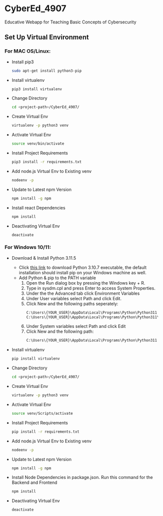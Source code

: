 # CyberEd_4907
Educative Webapp for Teaching Basic Concepts of Cybersecurity

## Set Up Virtual Environment

### For MAC OS/Linux:
- Install pip3
    ```sh
    sudo apt-get install python3-pip
    ```
- Install virtualenv
    ```sh
    pip3 install virtualenv
    ```
- Change Directory
    ```sh
    cd <project-path>/CyberEd_4907/
    ```
- Create Virtual Env
    ```sh
    virtualenv -p python3 venv
    ```
- Activate Virtual Env
    ```sh
    source venv/bin/activate
    ```
- Install Project Requirements
    ```sh
    pip3 install -r requirements.txt
    ```
- Add node.js Virtual Env to Existing venv
    ```sh
    nodeenv -p
    ```
- Update to Latest npm Version
    ```sh
    npm install -g npm
    ```
- Install react Dependencies
    ```sh
    npm install
    ```
- Deactivating Virtual Env
    ```sh
    deactivate
    ```

### For Windows 10/11:
- Download & Install Python 3.11.5
    - Click [this link](https://www.python.org/ftp/python/3.11.5/python-3.11.5-amd64.exe) to download Python 3.10.7 executable, the default installation should install pip on your Windows machine as well.
    -  Add Python & pip to the PATH variable
        1. Open the Run dialog box by pressing the Windows key + R.
        2. Type in sysdm.cpl and press Enter to access System Properties.
        3. Under the the Advanced tab click Environment Variables
        4. Under User variables select Path and click Edit.
        5. Click New and the following paths seperately:
            ```sh
            C:\Users\{YOUR_USER}\AppData\Local\Programs\Python\Python311
            C:\Users\{YOUR_USER}\AppData\Local\Programs\Python\Python311\Scripts
            ```
        6. Under System variables select Path and click Edit
        7. Click New and the following path:
            ```sh
            C:\Users\{YOUR_USER}\AppData\Local\Programs\Python\Python311
            ```

- Install virtualenv
    ```sh
    pip install virtualenv
    ```
- Change Directory
    ```sh
    cd <project-path>/CyberEd_4907/
    ```
- Create Virtual Env
    ```sh
    virtualenv -p python3 venv
    ```
- Activate Virtual Env
    ```sh
    source venv/Scripts/activate
    ```
- Install Project Requirements
    ```sh
    pip install -r requirements.txt
    ```
- Add node.js Virtual Env to Existing venv
    ```sh
    nodeenv -p
    ```
- Update to Latest npm Version
    ```sh
    npm install -g npm
    ```
- Install Node Dependencies in package.json. Run this command for the Backend and Frontend
    ```sh
    npm install
    ```
- Deactivating Virtual Env
    ```sh
    deactivate
    ```
